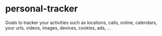 # personal-tracker

Goals to tracker your activities such as locations, calls, online, calendars, your urls, videos, images, devices, cookies, ads, ...
